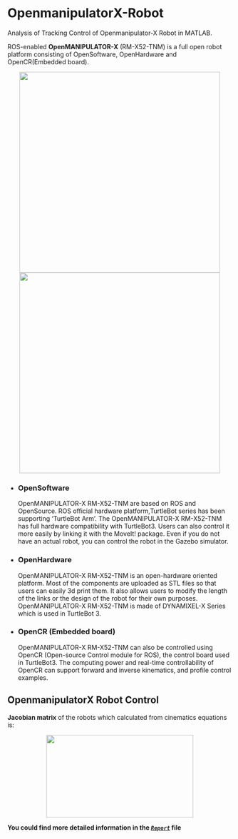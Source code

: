 # OpenmanipulatorX-Robot
Analysis of Tracking Control of Openmanipulator-X Robot in MATLAB.

ROS-enabled **OpenMANIPULATOR-X** (RM-X52-TNM) is a full open robot platform consisting of OpenSoftware​, OpenHardware and OpenCR(Embedded board)​.

<p align="center">

<img src="https://user-images.githubusercontent.com/40741680/130143968-8e1f9801-636c-49b1-94ca-906b396c0eb3.png" width="450" height="450">
<img src="https://user-images.githubusercontent.com/40741680/130144103-5293a84c-6d58-49c2-933e-5206e2bfc069.png" width="450" height="450">

</p>

* ### OpenSoftware

  OpenMANIPULATOR-X RM-X52-TNM are based on ROS and OpenSource. ROS official hardware platform,TurtleBot series has been supporting ‘TurtleBot Arm’. The OpenMANIPULATOR-X RM-X52-TNM has full hardware compatibility with TurtleBot3. Users can also control it more easily by linking it with the MoveIt! package. Even if you do not have an actual robot, you can control the robot in the Gazebo simulator.
  
* ### OpenHardware

  OpenMANIPULATOR-X RM-X52-TNM is an open-hardware oriented platform. Most of the components are uploaded as STL files so that users can easily 3d print them. It also allows users to modify the length of the links or the design of the robot for their own purposes. OpenMANIPULATOR-X RM-X52-TNM is made of DYNAMIXEL-X Series which is used in TurtleBot 3.

* ### OpenCR (Embedded board)

  OpenMANIPULATOR-X RM-X52-TNM can also be controlled using OpenCR (Open-source Control module for ROS), the control board used in TurtleBot3. The computing power and real-time controllability of OpenCR can support forward and inverse kinematics, and profile control examples.
  
## OpenmanipulatorX Robot Control

**Jacobian matrix**  of the robots which calculated from cinematics equations is:
<p align="center">
<img src="https://user-images.githubusercontent.com/40741680/130146204-761650e8-6685-4f43-83b2-b5e99dd2f56e.png" width="330" height="185">
</p>


**You could find more detailed information in the [*`Report`*](https://github.com/mirhnius/OpenmanipulatorX-Robot/blob/main/Report.pdf) file**
